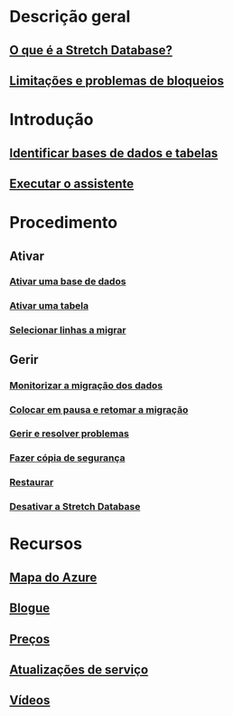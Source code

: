 # Descrição geral
## [O que é a Stretch Database?](/sql/sql-server/stretch-database/stretch-database)
## [Limitações e problemas de bloqueios](/sql/sql-server/stretch-database/limitations-for-stretch-database)

# Introdução
## [Identificar bases de dados e tabelas](/sql/sql-server/stretch-database/stretch-database-databases-and-tables-stretch-database-advisor)
## [Executar o assistente](/sql/sql-server/stretch-database/get-started-by-running-the-enable-database-for-stretch-wizard)

# Procedimento
## Ativar
### [Ativar uma base de dados](/sql/sql-server/stretch-database/enable-stretch-database-for-a-database)
### [Ativar uma tabela](/sql/sql-server/stretch-database/enable-stretch-database-for-a-table)
### [Selecionar linhas a migrar](/sql/sql-server/stretch-database/select-rows-to-migrate-by-using-a-filter-function-stretch-database)
## Gerir
### [Monitorizar a migração dos dados](/sql/sql-server/stretch-database/monitor-and-troubleshoot-data-migration-stretch-database)
### [Colocar em pausa e retomar a migração](/sql/sql-server/stretch-database/pause-and-resume-data-migration-stretch-database)
### [Gerir e resolver problemas](/sql/sql-server/stretch-database/manage-and-troubleshoot-stretch-database)
### [Fazer cópia de segurança](/sql/sql-server/stretch-database/backup-stretch-enabled-databases-stretch-database)
### [Restaurar](/sql/sql-server/stretch-database/restore-stretch-enabled-databases-stretch-database)
### [Desativar a Stretch Database](/sql/sql-server/stretch-database/disable-stretch-database-and-bring-back-remote-data)

# Recursos
## [Mapa do Azure](https://azure.microsoft.com/roadmap/)
## [Blogue](https://blogs.technet.microsoft.com/dataplatforminsider/tag/stretch-database/)
## [Preços](https://azure.microsoft.com/pricing/details/sql-server-stretch-database/)
## [Atualizações de serviço](https://azure.microsoft.com/updates/?product=sql-server-stretch-database)
## [Vídeos](https://azure.microsoft.com/documentation/videos/index/?services=sql-server-stretch-database)
